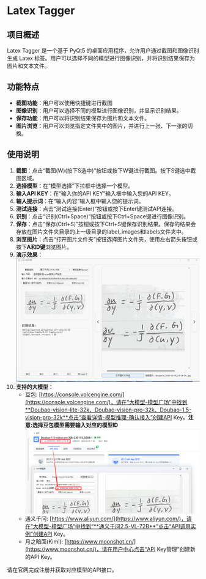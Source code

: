 # Latex Tagger

## 项目概述
Latex Tagger 是一个基于 PyQt5 的桌面应用程序，允许用户通过截图和图像识别生成 Latex 标签。用户可以选择不同的模型进行图像识别，并将识别结果保存为图片和文本文件。

## 功能特点
- **截图功能**：用户可以使用快捷键进行截图
- **图像识别**：用户可以选择不同的模型进行图像识别，并显示识别结果。
- **保存功能**：用户可以将识别结果保存为图片和文本文件。
- **图片浏览**：用户可以浏览指定文件夹中的图片，并进行上一张、下一张的切换。

## 使用说明
1. **截图**：点击“截图(W)(按下S选中)”按钮或按下W键进行截图。按下S键选中截图区域。
2. **选择模型**：在“模型选择”下拉框中选择一个模型。
3. **输入API KEY**：在“输入你的API KEY”输入框中输入您的API KEY。
4. **输入提示词**：在“输入内容”输入框中输入您的提示词。
5. **测试连接**：点击“测试连接(Enter)”按钮或按下Enter键测试API连接。
6. **识别**：点击“识别(Ctrl+Space)”按钮或按下Ctrl+Space键进行图像识别。
7. **保存**：点击“保存(Ctrl+S)”按钮或按下Ctrl+S键保存识别结果。保存的结果会存放在图片文件夹目录的上一级目录的label_images和labels文件夹中。
8. **浏览图片**：点击“打开图片文件夹”按钮选择图片文件夹，使用左右箭头按钮或按下**A和D键**浏览图片。
9. **演示效果**：
![演示效果](/show.gif)
10. **支持的大模型**：
    - 豆包: [https://console.volcengine.com/](https://console.volcengine.com/)，请在“大模型-模型广场”中找到**Doubao-vision-lite-32k、Doubao-vision-pro-32k、Doubao-1.5-vision-pro-32k**点击“查看详情-模型推理-确认接入”创建API Key。**注意:选择豆包模型需要输入对应的模型ID**
    ![Model ID](/Model_id.png)
    - 通义千问: [https://www.aliyun.com/](https://www.aliyun.com/)，请在”大模型-模型广场“中找到“**通义千问2.5-VL-72B**”点击“API调用实例”创建API Key。
    - 月之暗面(Kimi): [https://www.moonshot.cn/](https://www.moonshot.cn/)，请在用户中心点击“API Key管理”创建新的API Key。

请在官网完成注册并获取对应模型的API接口。